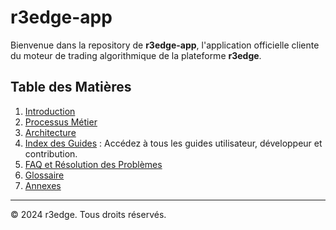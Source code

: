 # r3edge-app
Bienvenue dans la repository de **r3edge-app**, l'application officielle cliente du moteur de trading algorithmique de la plateforme **r3edge**.

## Table des Matières

1. [Introduction](introduction.md)
2. [Processus Métier](processus-métier/index.md)
3. [Architecture](architecture/index.md)
7. [Index des Guides](guides/index.md) : Accédez à tous les guides utilisateur, développeur et contribution.
8. [FAQ et Résolution des Problèmes](faq.md)
9. [Glossaire](glossary.md)
10. [Annexes](annexes.md)

---

© 2024 r3edge. Tous droits réservés.
